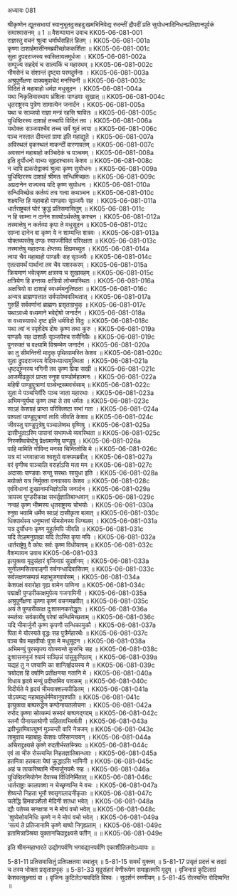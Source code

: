 अध्यायः 081

श्रीकृष्णेन द्यूतसभायां स्वानुभूतदुःसहदुःखमभिनिवेद्य रुदन्तीं द्रौपदीं प्रति सुयोधनादिनिधनप्रतिज्ञानपूर्वकं समाश्वासनम् ॥ 1 ॥
वैशम्पायान उवाच 	KK05-06-081-001  
राज्ञस्तु वचनं श्रुत्वा धर्मार्थसहितं हितम् ।	KK05-06-081-001a  
कृष्णा दाशार्हमासीनमब्रवीच्छोककर्शिता ॥	KK05-06-081-001c  
सुता द्रुपदराजस्य स्वसितायतमूर्धजा ।	KK05-06-081-002a  
सम्पूज्य सहदेवं च सात्यकिं च महारथम् ॥	KK05-06-081-002c  
भीमसेनं च संशान्तं दृष्ट्वा परमदुर्मनाः ।	KK05-06-081-003a  
अश्रुपूर्णेक्षणा वाक्यमुवाचेदं मनस्विनी ॥	KK05-06-081-003c  
विदितं ते महाबाहो धर्मज्ञ मधुसूदन ।	KK05-06-081-004a  
यथा निकृतिमास्थाय भ्रंशिताः पाण्डवाः सुखात् ॥	KK05-06-081-004c  
धृतराष्ट्रस्य पुत्रेण सामात्येन जनार्दन ।	KK05-06-081-005a  
यथा च सञ्जयो राज्ञा मन्त्रं रहसि श्रावितः ॥	KK05-06-081-005c  
युधिष्ठिरस्य दाशार्ह तच्चापि विदितं तव ।	KK05-06-081-006a  
यथोक्तः सञ्जयश्चैव तच्च सर्वं श्रुतं त्वया ॥	KK05-06-081-006c  
पञ्च नस्तात दीयन्तां ग्रामा इति महाद्युते ।	KK05-06-081-007a  
अविस्थलं वृकस्थलं माकन्दीं वारणावतम् ॥	KK05-06-081-007c  
अवसानं महाबाहो कञ्चिदेकं च पञ्चमम् ।	KK05-06-081-008a  
इति दुर्योधनो वाच्यः सुहृदश्चास्य केशव ॥	KK05-06-081-008c  
न चापि ह्यकरोद्वाक्यं श्रुत्वा कृष्ण सुयोधनः ।	KK05-06-081-009a  
युधिष्ठिरस्य दाशार्ह श्रीमतः सन्धिमिच्छतः ॥	KK05-06-081-009c  
अप्रदानेन राज्यस्य यदि कृष्ण सुयोधनः ।	KK05-06-081-010a  
सन्धिमिच्छेन्न कर्तव्यं तत्र गत्वा कथञ्चन ॥	KK05-06-081-010c  
शक्ष्यन्ति हि महाबाहो पाण्डवाः सृञ्जयैः सह ।	KK05-06-081-011a  
धार्तराष्ट्रबलं घोरं क्रुद्धं प्रतिसमासितुम् ॥	KK05-06-081-011c  
न हि साम्ना न दानेन शक्योऽर्थस्तेषु कश्चन ।	KK05-06-081-012a  
तस्मात्तेषु न कर्तव्या कृपा ते मधुसूदन ॥	KK05-06-081-012c  
साम्ना दानेन वा कृष्ण ये न शाम्यन्ति शत्रवः ।	KK05-06-081-013a  
योक्तव्यस्तेषु दण्डः स्याज्जीवितं परिरक्षता ॥	KK05-06-081-013c  
तस्मात्तेषु महादण्डः क्षेप्तव्यः क्षिप्रमच्युत ।	KK05-06-081-014a  
त्वया चैव महाबाहो पाण्डवैः सह सृञ्जयैः ॥	KK05-06-081-014c  
एतत्समर्थं पार्थानां तव चैव यशस्करम् ।	KK05-06-081-015a  
क्रियमाणं भवेत्कृष्ण क्षत्रस्य च सुखावहम् ॥	KK05-06-081-015c  
क्षत्रियेण हि हन्तव्यः क्षत्रियो लोभमास्थितः ।	KK05-06-081-016a  
अक्षत्रियो वा दाशार्ह स्वधर्ममनुतिष्ठता ॥	KK05-06-081-016c  
अन्यत्र ब्राह्मणात्तात सर्वपापेष्ववस्थितात् ।	KK05-06-081-017a  
गुरुर्हि सर्ववर्णानां ब्राह्मणः प्रसृताग्रभुक् ॥	KK05-06-081-017c  
यथाऽवध्ये वध्यमाने भवेद्दोषो जनार्दन ।	KK05-06-081-018a  
स वध्यस्यावधे दृष्ट इति धर्मविदो विदुः ॥	KK05-06-081-018c  
यथा त्वां न स्पृशेदेष दोषः कृष्ण तथा कुरु ।	KK05-06-081-019a  
पाण्डवैः सह दाशार्हैः सृञ्जयैश्च ससैनिकैः ॥	KK05-06-081-019c  
पुनरुक्तं च वक्ष्यामि विश्रम्भेण जनार्दन ।	KK05-06-081-020a  
का तु सीमन्तिनी मादृक् पृथिव्यामस्ति केशव ॥	KK05-06-081-020c  
सुता द्रुपदराजस्य वेदिमध्यात्समुत्थिता ।	KK05-06-081-021a  
धृष्टद्युम्नस्य भगिनी तव कृष्ण प्रिया सखी ॥	KK05-06-081-021c  
आजमीढकुलं प्राप्ता स्नुषा पाण्डोर्महात्मनः ।	KK05-06-081-022a  
महिषी पाण्डुपुत्राणां पञ्चेन्द्रसमवर्चसाम् ॥	KK05-06-081-022c  
सुता मे पञ्चभिर्वीरैः पञ्च जाता महारथाः ।	KK05-06-081-023a  
अभिमन्युर्यथा कृष्ण तथा ते तव धर्मतः ॥	KK05-06-081-023c  
साऽहं केशग्रहं प्राप्ता परिक्लिष्टा सभां गता ।	KK05-06-081-024a  
पश्यतां पाण्डुपुत्राणां त्वयि जीवति केशव ॥	KK05-06-081-024c  
जीवस्तु पाण्डुपुत्रेषु पञ्चालेष्वथ वृष्णिषु ।	KK05-06-081-025a  
दासीभूताऽस्मि पापानां सभामध्ये व्यवस्थिता ॥	KK05-06-081-025c  
निरमर्षेष्वचेष्टेषु प्रेक्ष्यमाणेषु पाण्डुषु ।	KK05-06-081-026a  
पाहि मामिति गोविन्द मनसा चिन्तितोसि मे ॥	KK05-06-081-026c  
यत्र मां भगवान्राजा श्वशुरो वाक्यमब्रवीत् ।	KK05-06-081-027a  
वरं वृणीष्व पाञ्चालि वरार्हाऽसि मता मम ॥	KK05-06-081-027c  
अदासाः पाण्डवाः सन्तु सरथाः सायुधा इति ।	KK05-06-081-028a  
मयोक्ते यत्र निर्मुक्ता वनवासाय केशव ॥	KK05-06-081-028c  
एवंविधानां दुःखानामभिज्ञोऽसि जनार्दन ।	KK05-06-081-029a  
त्रायस्व पुण्डरीकाक्ष सभर्तृज्ञातिबान्धवान् ॥	KK05-06-081-029c  
नन्वहं कृष्ण भीष्मस्य धृतराष्ट्रस्य चोभयोः ।	KK05-06-081-030a  
श्नुषा भवामि धर्मेण साऽहं दासीकृता बलात् ॥	KK05-06-081-030c  
धिक्पार्थस्य धनुष्मत्तां भीमसेनस्य धिग्बलम् ।	KK05-06-081-031a  
यत्र दुर्योधनः कृष्ण मुहूर्तमपि जीवति ॥	KK05-06-081-031c  
यदि तेऽहमनुग्राह्या यदि तेऽस्ति कृपा मयि ।	KK05-06-081-032a  
धार्तराष्ट्रेषु वै कोपः सर्वः कृष्ण विधीयताम् ॥	KK05-06-081-032c  
वैशम्पायन उवाच 	KK05-06-081-033  
इत्युक्त्वा मृदुसंहारं वृजिनाग्रं सुदर्शनम् ।	KK05-06-081-033a  
सुनीलमसितापाङ्गी सर्वगन्धादिवासितम् ॥	KK05-06-081-033c  
सर्वलक्षणसम्पन्नं महाभुजगवर्चसम् ।	KK05-06-081-034a  
केशपक्षं वरारोहा गृह्य वामेन पाणिना ॥	KK05-06-081-034c  
पद्माक्षी पुण्डरीकाक्षमुपेत्य गजगामिनी ।	KK05-06-081-035a  
अश्रुपूर्णेक्षणा कृष्णा कृष्णं वचनमब्रवीत् ॥	KK05-06-081-035c  
अयं ते पुण्डरीकाक्ष दुःशासनकरोद्धृतः ।	KK05-06-081-036a  
स्मर्तव्यः सर्वकार्येषु परेषां सन्धिमिच्छताम् ॥	KK05-06-081-036c  
यदि भीमार्जुनौ कृष्ण कृपणौ सन्धिकामुकौ ।	KK05-06-081-037a  
पिता मे योत्स्यते वृद्धः सह पुत्रैर्महारथैः ॥	KK05-06-081-037c  
पञ्च चैव महावीर्याः पुत्रा मे मधुसूदन ।	KK05-06-081-038a  
अभिमन्युं पुरस्कृत्य योत्स्यन्ते कुरुभिः सह ॥	KK05-06-081-038c  
दुःशासनभुजं श्यामं सञ्छिन्नं पांसुकुण्ठितम् ।	KK05-06-081-039a  
यद्यहं तु न पश्यामि का शान्तिर्हृदयस्य मे ॥	KK05-06-081-039c  
त्रयोदश हि वर्षाणि प्रतीक्षन्त्या गतानि मे ।	KK05-06-081-040a  
विधाय हृदये मन्युं प्रदीप्तमिव पावकम् ॥	KK05-06-081-040c  
विदीर्यते मे हृदयं भीमवाक्शल्यपीडितम् ।	KK05-06-081-041a  
योऽयमद्य महाबाहुर्धर्ममेवानुपश्यति ॥	KK05-06-081-041c  
इत्युक्त्वा बाष्परुद्धेन कण्ठेनायतलोचना ।	KK05-06-081-042a  
रुरोद कृष्णा सोत्कम्पं सस्वरं बाष्पगद्गदम् ॥	KK05-06-081-042c  
स्तनौ पीनायतश्रोणी सहितावभिवर्षती ।	KK05-06-081-043a  
द्रवीभूतमिवात्युष्णं मुञ्चन्ती वारि नेत्रजम् ॥	KK05-06-081-043c  
तामुवाच महाबाहुः केशवः परिसान्त्वयन् ।	KK05-06-081-044a  
अचिराद्द्रक्ष्यसे कृष्णे रुदतीर्भरतस्त्रियः ॥	KK05-06-081-044c  
एवं ता भीरु रोस्त्यन्ति निहतज्ञातिबान्धवाः ।	KK05-06-081-045a  
हतमित्रा हतबला येषां क्रुद्धाऽसि भामिनी ॥	KK05-06-081-045c  
अहं च तत्करिष्यामि भीमार्जुनयमैः सह ।	KK05-06-081-046a  
युधिष्ठिरनियोगेन दैवाच्च विधिनिर्मितात् ॥	KK05-06-081-046c  
धार्तराष्ट्राः कालपक्वा न चेच्छृण्वन्ति मे वचः ।	KK05-06-081-047a  
शेष्यन्ते निहता भूमौ श्वसृगालादनीकृताः ॥	KK05-06-081-047c  
चलेद्धि हिमवाञ्शैलो मेदिनी शतधा भवेत् ।	KK05-06-081-048a  
द्यौः पतेच्च सनक्षत्रा न मे मोघं वचो भवेत् ॥	KK05-06-081-048c  
`शुष्येत्तोयनिधिः कृष्णे न मे मोघं वचो भवेत् ।	KK05-06-081-049a  
'सत्यं ते प्रतिजानामि कृष्णे बाष्पो निगृह्यताम् ।	KK05-06-081-049c  
हतामित्राञ्श्रिया युक्तानचिदाद्द्रक्ष्यसे पतीन् ॥ ॥	KK05-06-081-049e  

इति श्रीमन्महाभारते उद्योगपर्वणि भगवद्यानपर्वणि एकाशीतितमोऽध्यायः ॥

5-81-11 प्रतिसमासितुं प्रतिपक्षतया स्थातुम् ॥ 5-81-15 समर्थं युक्तम् ॥ 5-81-17 प्रसृतं प्रदत्तं च तदग्रं च तस्य भोक्ता प्रसृताग्रभुक् ॥ 5-81-33 मृदुसंहारं वेणीरूपेण समाहृतमपि मृदुम् । वृजिनाग्रं कुटिलाग्रं केशवत्सूक्ष्माग्रं वा । वृजिनः कुटिलेऽन्यवदिति विश्वः । सुदर्शनं रमणीयम् ॥ 5-81-45 रोत्स्यन्ति रोदिष्यन्ति ॥
